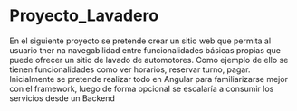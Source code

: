 # Proyecto_Lavadero

En el siguiente proyecto se pretende crear un sitio web que permita al usuario tner na navegabilidad entre funcionalidades básicas propias que puede ofrecer un sitio de lavado de automotores.
Como ejemplo de ello se tienen funcionalidades como ver horarios, reservar turno, pagar.
Inicialmente se pretende realizar todo en Angular para familiarizarse mejor con el framework, luego de forma opcional se escalaría a consumir los servicios desde un Backend
